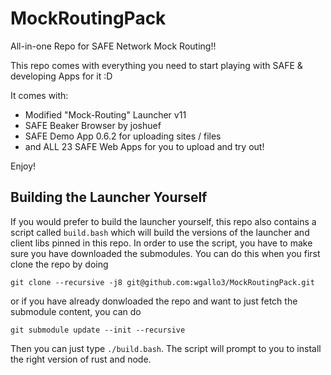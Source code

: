 # MockRoutingPack
All-in-one Repo for SAFE Network Mock Routing!!

This repo comes with everything you need to start playing with SAFE & developing Apps for it :D

It comes with:
 - Modified "Mock-Routing" Launcher v11
 - SAFE Beaker Browser by joshuef
 - SAFE Demo App 0.6.2 for uploading sites / files
 - and ALL 23 SAFE Web Apps for you to upload and try out!
 
 Enjoy!

## Building the Launcher Yourself

If you would prefer to build the launcher yourself, this
repo also contains a script called `build.bash` which will build
the versions of the launcher and client libs pinned in this repo.
In order to use the script, you have to make sure you have downloaded
the submodules. You can do this when you first clone the repo by
doing

    git clone --recursive -j8 git@github.com:wgallo3/MockRoutingPack.git

or if you have already donwloaded the repo and want to just fetch the
submodule content, you can do

    git submodule update --init --recursive

Then you can just type `./build.bash`. The script will prompt to you
to install the right version of rust and node.
